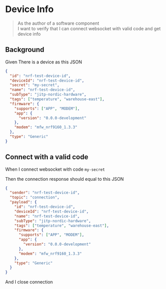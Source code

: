 # Device Info

> As the author of a software component  
> I want to verify that I can connect websocket with valid code and get device
> info

## Background

Given There is a device as this JSON

```json
{
  "id": "nrf-test-device-id",
  "deviceId": "nrf-test-device-id",
  "secret": "my-secret",
  "name": "nrf-test-device-id",
  "subType": "jitp-nordic-hardware",
  "tags": ["temperature", "warehouse-east"],
  "firmware": {
    "supports": ["APP", "MODEM"],
    "app": {
      "version": "0.0.0-development"
    },
    "modem": "mfw_nrf9160_1.3.3"
  },
  "type": "Generic"
}
```

## Connect with a valid code

When I connect websocket with code `my-secret`

Then the connection response should equal to this JSON

```json
{
  "sender": "nrf-test-device-id",
  "topic": "connection",
  "payload": {
    "id": "nrf-test-device-id",
    "deviceId": "nrf-test-device-id",
    "name": "nrf-test-device-id",
    "subType": "jitp-nordic-hardware",
    "tags": ["temperature", "warehouse-east"],
    "firmware": {
      "supports": ["APP", "MODEM"],
      "app": {
        "version": "0.0.0-development"
      },
      "modem": "mfw_nrf9160_1.3.3"
    },
    "type": "Generic"
  }
}
```

And I close connection
